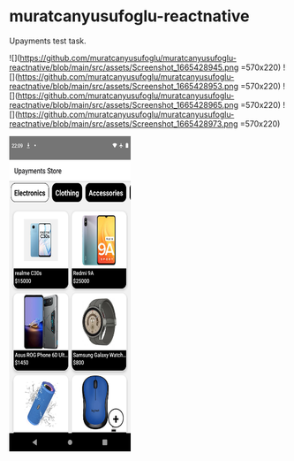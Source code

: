 # muratcanyusufoglu-reactnative
Upayments test task.

![](https://github.com/muratcanyusufoglu/muratcanyusufoglu-reactnative/blob/main/src/assets/Screenshot_1665428945.png =570x220)
![](https://github.com/muratcanyusufoglu/muratcanyusufoglu-reactnative/blob/main/src/assets/Screenshot_1665428953.png =570x220)
![](https://github.com/muratcanyusufoglu/muratcanyusufoglu-reactnative/blob/main/src/assets/Screenshot_1665428965.png =570x220)
![](https://github.com/muratcanyusufoglu/muratcanyusufoglu-reactnative/blob/main/src/assets/Screenshot_1665428973.png =570x220)

<img src="https://github.com/muratcanyusufoglu/muratcanyusufoglu-reactnative/blob/main/src/assets/Screenshot_1665428973.png" width="220" height="570"/>

